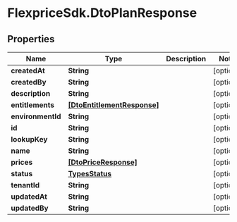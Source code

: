 # FlexpriceSdk.DtoPlanResponse

## Properties

Name | Type | Description | Notes
------------ | ------------- | ------------- | -------------
**createdAt** | **String** |  | [optional] 
**createdBy** | **String** |  | [optional] 
**description** | **String** |  | [optional] 
**entitlements** | [**[DtoEntitlementResponse]**](DtoEntitlementResponse.md) |  | [optional] 
**environmentId** | **String** |  | [optional] 
**id** | **String** |  | [optional] 
**lookupKey** | **String** |  | [optional] 
**name** | **String** |  | [optional] 
**prices** | [**[DtoPriceResponse]**](DtoPriceResponse.md) |  | [optional] 
**status** | [**TypesStatus**](TypesStatus.md) |  | [optional] 
**tenantId** | **String** |  | [optional] 
**updatedAt** | **String** |  | [optional] 
**updatedBy** | **String** |  | [optional] 


